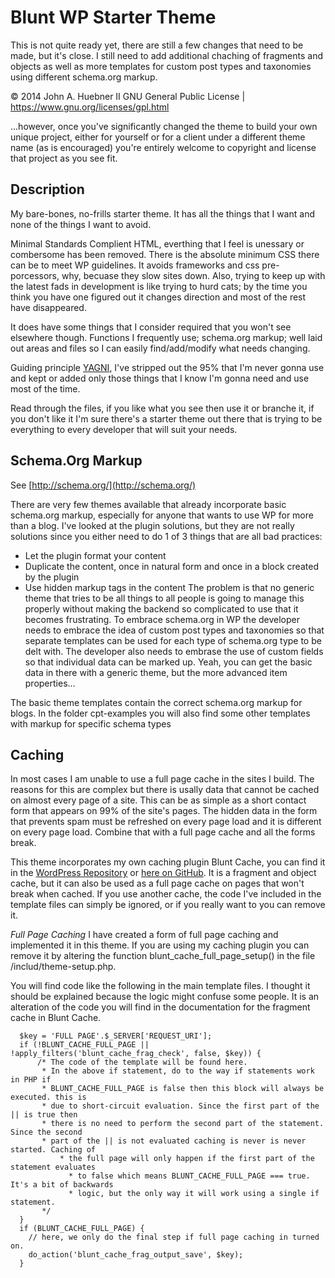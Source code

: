 Blunt WP Starter Theme
======================

This is not quite ready yet, there are still a few changes that need to be made, but it's close. I still need to add additional chaching of fragments and objects as well as more templates for custom post types and taxonomies using different schema.org markup.

© 2014 John A. Huebner II
GNU General Public License | https://www.gnu.org/licenses/gpl.html

...however, once you've significantly changed the theme to build your own unique 
project, either for yourself or for a client under a different theme name (as is 
encouraged) you're entirely welcome to copyright and license that project as you 
see fit.

Description
-----------

My bare-bones, no-frills starter theme. It has all the things that I want and 
none of the things I want to avoid.

Minimal Standards Complient HTML, everthing that I feel is unessary or combersome 
has been removed. There is the absolute minimum CSS there can be to meet WP 
guidelines. It avoids frameworks and css pre-porcessors, why, becuase they slow 
sites down. Also, trying to keep up with the latest fads in development is like 
trying to hurd cats; by the time you think you have one figured out it changes 
direction and most of the rest have disappeared.

It does have some things that I consider required that you won't see elsewhere 
though. Functions I frequently use; schema.org markup; well laid out areas and 
files so I can easily find/add/modify what needs changing.

Guiding principle [YAGNI](http://en.wikipedia.org/wiki/You_aren%27t_gonna_need_it), 
I've stripped out the 95% that I'm never gonna use and kept or added only those 
things that I know I'm gonna need and use most of the time.

Read through the files, if you like what you see then use it or branche it, if 
you don't like it I'm sure there's a starter theme out there that is trying to 
be everything to every developer that will suit your needs.


Schema.Org Markup
-----------------

See [http://schema.org/](http://schema.org/)

There are very few themes available that already incorporate basic schema.org 
markup, especially for anyone that wants to use WP for more than a blog. I've 
looked at the plugin solutions, but they are not really solutions since you 
either need to do 1 of 3 things that are all bad practices:
* Let the plugin format your content
* Duplicate the content, once in natural form and once in a block created by the plugin
* Use hidden markup <meta> tags in the content
The problem is that no generic theme that tries to be all things to all people is 
going to manage this properly without making the backend so complicated to use 
that it becomes frustrating. To embrace schema.org in WP the developer needs to 
embrace the idea of custom post types and taxonomies so that separate templates 
can be used for each type of schema.org type to be delt with. The developer also 
needs to embrase the use of custom fields so that individual data can be marked up. 
Yeah, you can get the basic data in there with a generic theme, but the more
advanced item properties...

The basic theme templates contain the correct schema.org markup for blogs. In 
the folder cpt-examples you will also find some other templates with markup for
specific schema types

Caching
-------

In most cases I am unable to use a full page cache in the sites I build. The 
reasons for this are complex but there is usally data that cannot be cached on 
almost every page of a site. This can be as simple as a short contact form that
appears on 99% of the site's pages. The hidden data in the form that prevents
spam must be refreshed on every page load and it is different on every page load.
Combine that with a full page cache and all the forms break.

This theme incorporates my own caching plugin Blunt Cache, you can find it in the
[WordPress Repository](http://wordpress.org/plugins/blunt-cache/) or [here on GitHub](https://github.com/Hube2/blunt-cache). It is a fragment and object cache,
but it can also be used as a full page cache on pages that won't break when cached.
If you use another cache, the code I've included in the template files can simply
be ignored, or if you really want to you can remove it.

*Full Page Caching*
I have created a form of full page caching and implemented it in this theme. If you
are using my caching plugin you can remove it by altering the function
blunt_cache_full_page_setup() in the file /includ/theme-setup.php.

You will find code like the following in the main template files. I thought it should
be explained because the logic might confuse some people. It is an alteration of the code
you will find in the documentation for the fragment cache in Blunt Cache.

```
  $key = 'FULL PAGE'.$_SERVER['REQUEST_URI'];
  if (!BLUNT_CACHE_FULL_PAGE || !apply_filters('blunt_cache_frag_check', false, $key)) {
      /* The code of the template will be found here.
       * In the above if statement, do to the way if statements work in PHP if 
       * BLUNT_CACHE_FULL_PAGE is false then this block will always be executed. this is
       * due to short-circuit evaluation. Since the first part of the || is true then
       * there is no need to perform the second part of the statement. Since the second
       * part of the || is not evaluated caching is never is never started. Caching of 
		   * the full page will only happen if the first part of the statement evaluates 
			 * to false which means BLUNT_CACHE_FULL_PAGE === true. It's a bit of backwards 
			 * logic, but the only way it will work using a single if statement.
       */
  }
  if (BLUNT_CACHE_FULL_PAGE) {
    // here, we only do the final step if full page caching in turned on.
    do_action('blunt_cache_frag_output_save', $key);
  }
```